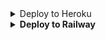 <details><summary>Deploy to Heroku</summary>
<p>
<br>
<a href="https://heroku.com/deploy?template=https://github.com/Shanidkk00/LAST-IMDB-EVA">
  <img src="https://www.herokucdn.com/deploy/button.svg" alt="Deploy">
</a>
</p>
</details>

<details>
  <summary><b>Deploy to Railway</b></summary>
<br/>


